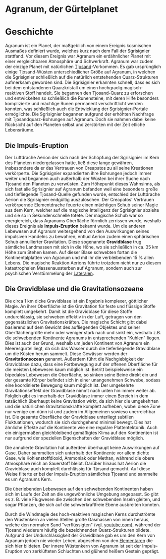 # Agranum, der Gürtelplanet

# Geschichte

Agranum ist ein Planet, der maßgeblich von einem Ereignis kosmischen Ausmaßes definiert wurde, welches kurz nach dem Fall der Sgrisignier stattfand.
Vor diesem Ereignis war Agranum ein erdähnlicher Planet mit einer vergleichbaren Atmosphäre und Schwerkraft.
Agranum war zudem der einzige Planet mit natürlichen [Tjosand](../../Allgemein/Magie/Tjosand.md)-Vorkommen.
Es gab ursprünglich einige Tjosand-Wüsten unterschiedlicher Größe auf Agranum, in welchen die Sgrisignier schließlich auf die natürlich entstehenden Quarz-Strukturen aufmerksam geworden sind.
Die Sgrisignier erkannten schnell, dass es sich bei dem entstandenen Quarzkristall um einen hochgradig magisch-reaktiven Stoff handelt.
Sie begannen den Tjosand-Quarz zu erforschen und entwickelten so schließlich die Runensteine, mit deren Hilfe besonders komplizierte und mächtige Runen permanent verschriftlicht werden konnten, was schließlich auch die Entwicklung der Sgrisignier-Portale ermöglichte.
Die Sgrisignier begannen aufgrund der erhöhten Nachfrage mit Tjosandquarz-Bohrungen auf Agranum.
Doch sie nahmen dabei keine Rücksicht auf den Planeten selbst und zerstörten mit der Zeit etliche Lebensräume.

## Die Impuls-Eruption

Der Luftdrache Aerion der sich nach der Schöpfung der Sgrisignier im Kern des Planeten niedergelassen hatte, ließ diese lange gewähren, insbesondere da er das Vertrauen von Creapatos zu all seine Kreationen verkörperte.
Die Sgrisignier expandierten ihre Bohrungen jedoch immer weiter und begannen auch außerhalb der Wüsten bei ihrer Suche nach Tjosand den Planeten zu verwüsten.
Zum Höhepunkt dieses Wahnsinns, als sich fast alle Sgrisignier auf Agranum befanden weil eine besonders große und tiefliegende Tjosand-Quelle gefunden wurde, entschied der Luftdrache Aerion die Sgrisignier endgültig auszulöschen.
Der Creapatos' Vertrauen verkörpernde Elementdrache feuerte einen mächtigen Schub seiner Magie aus dem Kern, welcher auf die magische Intelligenz der Sgrisignier abzielte und sie so in Sekundenschnelle tötete.
Der magische Schub war so energiereich, dass Agranums Oberfläche förmlich zerrissen wurde, weshalb dieses Ereignis als **Impuls-Eruption** bekannt wurde.
Um die anderen Lebewesen auf Agranum weitesgehend von den Auswirkungen seines impulsiven Handelns zu bewahren, entlud Aerion zudem einen sphärischen Schub annullierter Gravitation.
Diese sogenannte **Gravidblase** trug sämtliche Landmassen mit sich in die Höhe, wo sie schließlich in ca.
35 km Höhe zum Stehen kamen.
Auf dieser Blase schwebten fortan die Kontinentalplatten von Agranum und mit ihr die verbleibenden 15 % allen Lebens.
Die magische Reaktion Aerions führte trotzdem nicht nur zu diesem katastrophalen Massenaussterben auf Agranum, sondern auch zur psychischen Verstümmelung der [Lateralen](/content/Volk_/Lateralen/index.md).

## Die Gravidblase und die Gravitationsozeane 

Die circa 1 km dicke Gravidblase ist ein Ergebnis komplexer, göttlicher Magie.
An ihrer Oberfläche ist die Gravitation für feste und flüssige Stoffe komplett umgekehrt.
Damit ist die Gravidblase für diese Stoffe undurchlässig, sie schweben effektiv in der Luft, getragen von den gegensätzlichen Gravitationskräften.
Die magische Schicht gibt dabei basierend auf dem Gewicht des aufliegenden Objektes und seiner Oberflächengröße mehr oder weniger stark nach und sinkt ein, weshalb z.B.
die schwebenden Kontinente Agranums in entsprechenden "Kuhlen" liegen.
Dies ist auch der Grund, weshalb um jeden Kontinent von Agranum ein Meeresgürtel liegt, da sich das Wasser durch die tieferliegende Gravidblase um die Küsten herum sammelt.
Diese Gewässer werden der **Gravitationsozean** genannt.
Außerdem führt die Nachgiebigkeit der Gravidblase dazu, dass eine Fortbewegung auf der offenen Oberfläche für die meisten Lebewesen kaum möglich ist.
Betritt beispielsweise ein bipedales Lebewesen die Oberfläche, so sinken seine Beine direkt ein und der gesamte Körper befindet sich in einer unangenehmen Schwebe, sodass eine koordinierte Bewegung kaum möglich ist.
Der umgekehrte Gravitationseffekt der Gravidblase nimmt nach unten hin immer weiter ab.
Folglich gibt es innerhalb der Gravidblase immer einen Bereich in dem tatsächlich überhaupt keine Gravitation wirkt, da sich hier die umgekehrten und die natürlichen Gravitationskräfte komplett aufheben, wobei diese Zone nur wenige cm dünn ist und zudem im Allgemeinen sowieso unerreichbar ist.
Die gesamte Oberfläche der Gravidblase unterliegt subtilen Fluktuationen, wodurch sie sich durchgehend minimal bewegt.
Dies hat ähnliche Effekte auf die Kontinente wie eine reguläre Plattentektonik.
Auch ein einigermaßen gleichbleibend gemäßigtes Klima auf den Kontinenten ist nur aufgrund der speziellen Eigenschaften der Gravidblase möglich.

Die annulierte Gravitation hat außerdem überhaupt keine Auswirkungen auf Gase.
Daher sammelten sich unterhalb der Kontinente vor allem dichte Gase, wie Kohlenstoffdioxid, Ammoniak oder Methan, während die obere Atmosphäre reich an Sauerstoff bleibt.
Darüber hinaus hat Aerion die Gravidblase auch komplett durchlässig für Tjosand gemacht.
Auf diese Weise filterte er bei der Impuls-Eruption sämtliches Tjosand und sammelte es um Agranums Kern.

Die überlebenden Lebewesen auf den schwebenden Kontinenten haben sich im Laufe der Zeit an die ungewöhnliche Umgebung angepasst.
So gibt es z.
B.
viele Flugwesen die zwischen den schwebenden Inseln gleiten, und sogar Pflanzen, die sich auf die schwerkraftfreie Ebene ausbreiten konnten.

Durch die Windmagie des hoch-reaktiven magischen Kerns durchströmte den Wüstenkern an vielen Stellen große Gasmassen von innen heraus, welche den normalen Sand "verflüssigten" (vgl. [youtube.com](https://www.youtube.com/watch?v=CCiIUjPF060)), während der Tjosand wiederum häufig die bezeichnenden Quarz-Strukturen bildete.
Aufgrund der Undurchlässigkeit der Gravidblase gab es um den Kern von Agranum jedoch nie wieder Leben, abgesehen von den [Elementaren](../../Volk_/Elementare/index.md) die sich hier bildeten.
Der innere Wüstenkern von Agranum ist seit der Impuls-Eruption von zerklüfteten Schluchten und glühend heißem Gestein geprägt. 
